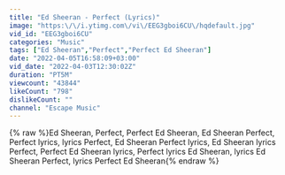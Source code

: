 ```yaml
---
title: "Ed Sheeran - Perfect (Lyrics)"
image: "https:\/\/i.ytimg.com\/vi\/EEG3gboi6CU\/hqdefault.jpg"
vid_id: "EEG3gboi6CU"
categories: "Music"
tags: ["Ed Sheeran","Perfect","Perfect Ed Sheeran"]
date: "2022-04-05T16:58:09+03:00"
vid_date: "2022-04-03T12:30:02Z"
duration: "PT5M"
viewcount: "43844"
likeCount: "798"
dislikeCount: ""
channel: "Escape Music"
---
```

{% raw %}Ed Sheeran, Perfect, Perfect Ed Sheeran, Ed Sheeran Perfect, Perfect lyrics, lyrics Perfect, Ed Sheeran Perfect lyrics, Ed Sheeran lyrics Perfect, Perfect Ed Sheeran lyrics, Perfect lyrics Ed Sheeran, lyrics Ed Sheeran Perfect, lyrics Perfect Ed Sheeran{% endraw %}
